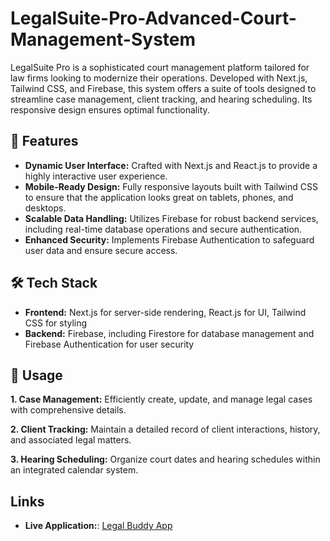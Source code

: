 # LegalSuite-Pro-Advanced-Court-Management-System
LegalSuite Pro is a sophisticated court management platform tailored for law firms looking to modernize their operations. Developed with Next.js, Tailwind CSS, and Firebase, this system offers a suite of tools designed to streamline case management, client tracking, and hearing scheduling. Its responsive design ensures optimal functionality.

## 🚀 Features
- **Dynamic User Interface:** Crafted with Next.js and React.js to provide a highly interactive user experience.
- **Mobile-Ready Design:** Fully responsive layouts built with Tailwind CSS to ensure that the application looks great on tablets, phones, and desktops.
- **Scalable Data Handling:** Utilizes Firebase for robust backend services, including real-time database operations and secure authentication.
- **Enhanced Security:** Implements Firebase Authentication to safeguard user data and ensure secure access.

## 🛠 Tech Stack
- **Frontend:** Next.js for server-side rendering, React.js for UI, Tailwind CSS for styling
- **Backend:** Firebase, including Firestore for database management and Firebase Authentication for user security

## 📖 Usage
**1. Case Management:** Efficiently create, update, and manage legal cases with comprehensive details.

**2. Client Tracking:** Maintain a detailed record of client interactions, history, and associated legal matters.

**3. Hearing Scheduling:** Organize court dates and hearing schedules within an integrated calendar system.

## Links
- **Live Application:**: [Legal Buddy App](https://legal-buddy-app.vercel.app/)
